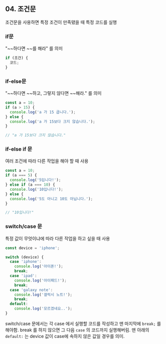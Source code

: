 ## 04. 조건문

조건문을 사용하면 특정 조건이 만족됐을 때 특정 코드를 실행

### if문
"~~하다면 ~~를 해라" 를 의미
``` js
if (조건) {
  코드;
}
```

### if-else문
"~~하다면 ~~하고, 그렇지 않다면 ~~해라." 를 의미
``` js
const a = 10;
if (a > 15) {
  console.log('a 가 15 큽니다.');
} else {
  console.log('a 가 15보다 크지 않습니다.');
}

// "a 가 15보다 크지 않습니다."
```


### if-else if 문
여러 조건에 따라 다른 작업을 해야 할 때 사용
``` js
const a = 10;
if (a === 5) {
  console.log('5입니다!');
} else if (a === 10) {
  console.log('10입니다!');
} else {
  console.log('5도 아니고 10도 아닙니다.');
}

// "10입니다!"
```

### switch/case 문  
특정 값이 무엇이냐에 따라 다른 작업을 하고 싶을 때 사용
``` js
const device = 'iphone';

switch (device) {
  case 'iphone':
    console.log('아이폰!');
    break;
  case 'ipad':
    console.log('아이패드!');
    break;
  case 'galaxy note':
    console.log('갤럭시 노트!');
    break;
  default:
    console.log('모르겠네요..');
}

```
switch/case 문에서는 각 case 에서 실행할 코드를 작성하고 맨 마지막에 ```break;``` 를 해야함.
break 를 하지 않으면 그 다음 ```case``` 의 코드까지 실행해버림.
맨 아래의 ```default:``` 는 device 값이 case에 속하지 않은 값일 경우를 의미.
